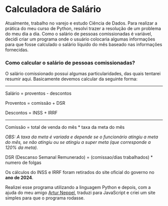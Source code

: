# Calculadora de Salário

Atualmente, trabalho no varejo e estudo Ciência de Dados. Para realizar a prática do meu curso de Python, resolvi trazer a resolução de um problema do meu dia a dia. Como o salário de pessoas comissionadas é variável, decidi criar um programa onde o usuário colocaria algumas informações para que fosse calculado o salário líquido do mês baseado nas informações fornecidas.

### **Como calcular o salário de pessoas comissionadas?**

O salário comissionado possui algumas particularidades, das quais tentarei resumir aqui. Basicamente devemos calcular da seguinte forma:

---

Salário = proventos - descontos

Proventos = comissão + DSR

Descontos = INSS + IRRF

---

Comissão = total de venda do mês * taxa da meta do mês

*OBS: A taxa da meta é variada e depende se o funcionário atingiu a meta do mês, se não atingiu ou se atingiu a super meta (que corresponde a 120% da meta).*

DSR (Descanso Semanal Remunerado) = (comissao/dias trabalhados) * numero de folgas

Os cálculos do INSS e IRRF foram retirados do site oficial do governo no **ano de 2024**.

Realizei esse programa utilizando a linguagem Python e depois, com a ajuda do meu amigo [Artur Neppel](https://github.com/arturneppel), traduzi para JavaScript e criei um site simples para que o programa rodasse.
